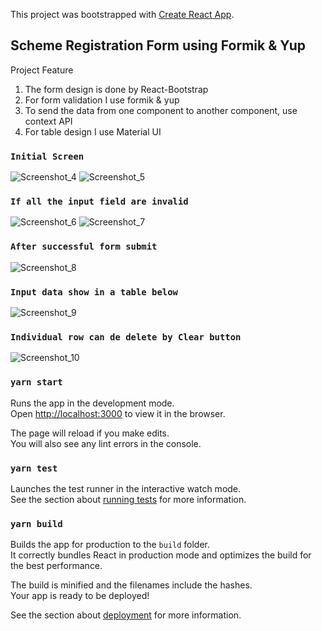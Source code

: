 This project was bootstrapped with [Create React App](https://github.com/facebook/create-react-app).

## Scheme Registration Form using Formik & Yup

Project Feature

1.	The form design is done by React-Bootstrap
2.	For form validation I use formik & yup
3.	To send the data from one component to another component, use context API
4.	For table design I use Material UI 

### `Initial Screen`

![Screenshot_4](https://user-images.githubusercontent.com/20669870/100837098-bfa80680-349a-11eb-9ad9-220b1c16e4cb.jpg)
![Screenshot_5](https://user-images.githubusercontent.com/20669870/100837100-c0d93380-349a-11eb-9cfc-576ee56610f0.jpg)

### `If all the input field are invalid`

![Screenshot_6](https://user-images.githubusercontent.com/20669870/100837616-20374380-349b-11eb-9d9a-df2f59d7e4ef.jpg)
![Screenshot_7](https://user-images.githubusercontent.com/20669870/100837619-21687080-349b-11eb-9e0d-f26e2435da20.jpg)

### `After successful form submit`

![Screenshot_8](https://user-images.githubusercontent.com/20669870/100837720-54126900-349b-11eb-941d-c30b512ab8cc.jpg)

### `Input data show in a table below`

![Screenshot_9](https://user-images.githubusercontent.com/20669870/100837812-81f7ad80-349b-11eb-948b-89bef3959cfd.jpg)

### `Individual row can de delete by Clear button`
![Screenshot_10](https://user-images.githubusercontent.com/20669870/100838008-e1ee5400-349b-11eb-913d-5ca4604210a7.jpg)

### `yarn start`

Runs the app in the development mode.<br />
Open [http://localhost:3000](http://localhost:3000) to view it in the browser.

The page will reload if you make edits.<br />
You will also see any lint errors in the console.

### `yarn test`

Launches the test runner in the interactive watch mode.<br />
See the section about [running tests](https://facebook.github.io/create-react-app/docs/running-tests) for more information.

### `yarn build`

Builds the app for production to the `build` folder.<br />
It correctly bundles React in production mode and optimizes the build for the best performance.

The build is minified and the filenames include the hashes.<br />
Your app is ready to be deployed!

See the section about [deployment](https://facebook.github.io/create-react-app/docs/deployment) for more information.

